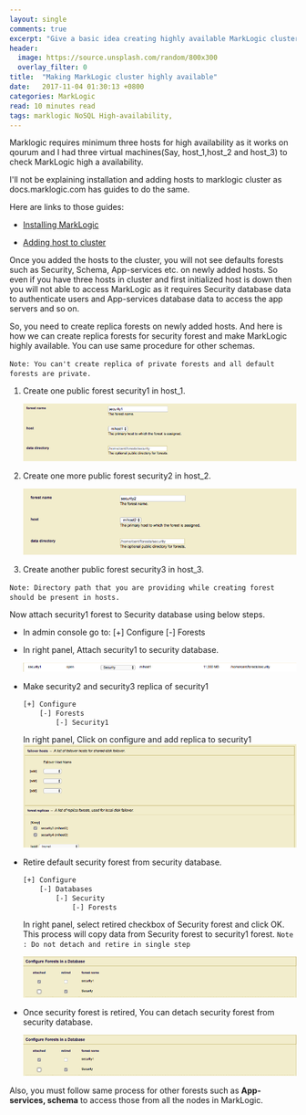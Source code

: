 ```yaml
---
layout: single
comments: true
excerpt: "Give a basic idea creating highly available MarkLogic cluster"
header:
  image: https://source.unsplash.com/random/800x300
  overlay_filter: 0
title:  "Making MarkLogic cluster highly available"
date:   2017-11-04 01:30:13 +0800
categories: MarkLogic
read: 10 minutes read
tags: marklogic NoSQL High-availability,
---
```


Marklogic requires minimum three hosts for high availability as it works on qourum and I had three virtual machines(Say, host_1,host_2 and host_3) to check MarkLogic high a availability.

I'll not be explaining installation and adding hosts to marklogic cluster as docs.marklogic.com has guides to do the same.

Here are links to those guides:

- [Installing MarkLogic](http://docs.marklogic.com/guide/installation/procedures#id_28962)


- [Adding host to cluster](https://docs.marklogic.com/guide/cluster/config_cluster#id_65834)

Once you added the hosts to the cluster, you will not see defaults forests such as Security, Schema, App-services etc. on newly added hosts. So even if you have three hosts in cluster and first initialized host is down then you will not able to access MarkLogic as it requires Security database data to authenticate users and App-services database data to access the app servers and so on.

So, you need to create replica forests on newly added hosts. And here is how we can create replica forests for security forest and make MarkLogic highly available. You can use same procedure for other schemas.

`
Note: You can't create replica of private forests and all default forests are private.
`

1. Create one public forest security1 in host_1.

    ![Security2](https://raw.githubusercontent.com/pgyogesh/blog/master/_posts/images/security1.png "Security1")

2. Create one more public forest security2 in host_2.

    ![Security2](https://raw.githubusercontent.com/pgyogesh/blog/master/_posts/images/security2.png "Security2")


3. Create another public forest security3 in host_3.

`Note: Directory path that you are providing while creating forest should be present in hosts.`


Now attach security1 forest to Security database using below steps.

- In admin console go to:
      [+] Configure
          [-] Forests

- In right panel, Attach security1 to security database.

  ![Attaching forest to database](https://raw.githubusercontent.com/pgyogesh/blog/master/_posts/images/security3.png "Attaching forest to database")

- Make security2 and security3 replica of security1

      [+] Configure
          [-] Forests
              [-] Security1

  In right panel, Click on configure and add replica to security1
  ![Adding replica](https://raw.githubusercontent.com/pgyogesh/blog/master/_posts/images/security4.png "Adding replica")

- Retire default security forest from security database.

      [+] Configure
          [-] Databases
              [-] Security
                  [-] Forests

   In right panel, select retired checkbox of Security forest and click OK. This process will copy data from Security forest to security1 forest.
   `Note : Do not detach and retire in single step`

   ![Retiring forest](https://raw.githubusercontent.com/pgyogesh/blog/master/_posts/images/security6.png "Retiring forest")

- Once security forest is retired, You can detach security forest from security database.

   ![Detaching forest](https://raw.githubusercontent.com/pgyogesh/blog/master/_posts/images/security6.png "Detaching forest")

Also, you must follow same process for other forests such as **App-services, schema** to access those from all the nodes in MarkLogic.
